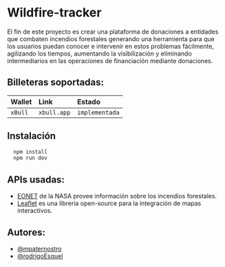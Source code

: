
# Wildfire-tracker

El fin de este proyecto es crear una plataforma de donaciones a entidades que combaten incendios forestales generando una herramienta para que los usuarios puedan conocer e intervenir en estos problemas fácilmente, agilizando los tiempos, aumentando la visibilización y eliminando intermediarios en las operaciones de financiación mediante donaciones.

## Billeteras soportadas:

| Wallet | Link     | Estado                |
| :-------- | :------- | :------------------------- |
| `xBull` | `xbull.app` | `implementada` |

## Instalación

```bash
  npm install
  npm run dev 
```

## APIs usadas:

- [EONET](https://eonet.gsfc.nasa.gov/docs/v3) de la NASA provee información sobre los incendios forestales.
- [Leaflet](https://leafletjs.com/) es una libreria open-source para la integración de mapas interactivos.

## Autores:

- [@mpaternostro](https://github.com/mpaternostro) 
- [@rodrigoEsquel](https://github.com/rodrigoEsquel)
